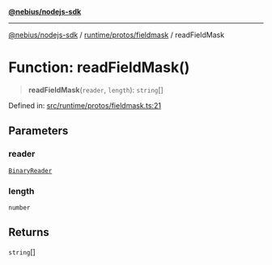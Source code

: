 [**@nebius/nodejs-sdk**](../../../../README.md)

---

[@nebius/nodejs-sdk](../../../../README.md) / [runtime/protos/fieldmask](../README.md) / readFieldMask

# Function: readFieldMask()

> **readFieldMask**(`reader`, `length`): `string`[]

Defined in: [src/runtime/protos/fieldmask.ts:21](https://github.com/nebius/nodejs-sdk/blob/b305f8e478cb0251c26d73900b264b3bd9a5cc58/src/runtime/protos/fieldmask.ts#L21)

## Parameters

### reader

[`BinaryReader`](../../core/classes/BinaryReader.md)

### length

`number`

## Returns

`string`[]
